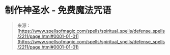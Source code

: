 <!--yml

category: 未分类

date: 2024-06-12 18:35:46

-->

# 制作神圣水 - 免费魔法咒语

> 来源：[https://www.spellsofmagic.com/spells/spiritual_spells/defense_spells/2211/page.html#0001-01-01](https://www.spellsofmagic.com/spells/spiritual_spells/defense_spells/2211/page.html#0001-01-01)
